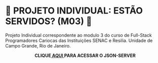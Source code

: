 # :robot: PROJETO INDIVIDUAL: ESTÃO SERVIDOS? (M03) :robot:
<p> Projeto Individual correspondente ao modulo 3 do curso de Full-Stack Programadores Cariocas das Instituições SENAC e Resilia. Unidade de Campo Grande, Rio de Janeiro.</p>
<div align="center"><b>CLIQUE<a href="https://json-server-m3-8rj7.onrender.com"> AQUI </a>PARA ACESSAR O JSON-SERVER</b></div>
